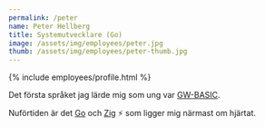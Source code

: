 ```yaml
---
permalink: /peter
name: Peter Hellberg
title: Systemutvecklare (Go)
image: /assets/img/employees/peter.jpg
thumb: /assets/img/employees/peter-thumb.jpg
---
```

{% include employees/profile.html %}

Det första språket jag lärde mig som ung var
[GW-BASIC](http://en.wikipedia.org/wiki/GW-BASIC).

Nuförtiden är det [Go](https://go.dev/) och [Zig](https://ziglang.org/) ⚡ som ligger mig närmast om hjärtat.

